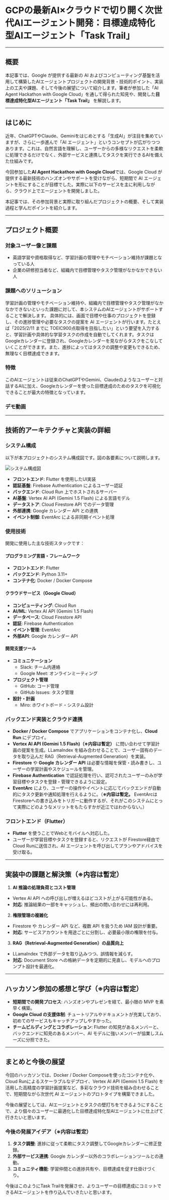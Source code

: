 # GCPの最新AI×クラウドで切り開く次世代AIエージェント開発：目標達成特化型AIエージェント「Task Trail」

---

## 概要

本記事では、Google が提供する最新の AI およびコンピューティング基盤を活用して構築したAIエージェントプロジェクトの開発背景・技術的ポイント、実装上の工夫や課題、そして今後の展望について紹介します。筆者が参加した「AI Agent Hackathon with Google Cloud」を通して得られた知見や、開発した**目標達成特化型AIエージェント「Task Trail」** を解説します。

---

## はじめに

近年、ChatGPTやClaude、Geminiをはじめとする「生成AI」が注目を集めていますが、さらに一歩進んで「AI エージェント」というコンセプトが広がりつつあります。これは、自然言語を理解し、ユーザーからの多様なリクエストを柔軟に処理できるだけでなく、外部サービスと連携してタスクを実行できるAIを備えた仕組みです。

今回参加した**AI Agent Hackathon with Google Cloud**では、Google Cloud が提供する最新技術のハンズオンやサポートを受けながら、短期間で AI エージェントを形にすることが目標でした。実際に以下のサービスを主に利用しながら、クラウド上でエージェントを開発しました。

本記事では、その参加背景と実際に取り組んだプロジェクトの概要、そして実装過程と学んだポイントを紹介します。

---

## プロジェクト概要

### 対象ユーザー像と課題

- 英語学習や資格取得など、学習計画の管理やモチベーション維持が課題となっている人
- 企業の研修担当者など、組織内で目標管理やタスク管理がなかなかできない人

### 課題へのソリューション

学習計画の管理やモチベーション維持や、組織内で目標管理やタスク管理がなかなかできないといった課題に対して、本システムのAIエージェントがサポートすることで解決します。
具体的には、画面で目標や仕事のプロジェクトを登録し、その進捗管理や必要なタスクの提案を AI エージェントが行います。たとえば「2025/2/11 までに TOEIC900点取得を目指したい」という要望を入力すると、学習計画や具体的な学習タスクの作成を自動でしてくれます。タスクはGoogleカレンダーに登録され、Googleカレンダーを見ながらタスクをこなしていくことができます。また、進捗によってはタスクの調整や変更もできるため、無理なく目標達成できます。


### 特徴

このAIエージェントは従来のChatGPTやGemini、Claudeのようなユーザーと対話するAIに加え、Googleカレンダーを使った目標達成のためのタスクを可視化できることが最大の特徴となっています。

### デモ動画


---

## 技術的アーキテクチャと実装の詳細

### システム構成

以下が本プロジェクトのシステム構成図です。図の各要素について説明します。

![システム構成図](./images/system_configuration_chart.png)

- **フロントエンド**: Flutter を使用したUI実装
- **認証基盤**: Firebase Authentication によるユーザー認証
- **バックエンド**: Cloud Run 上でホストされるサーバー
- **AI基盤**: Vertex AI API (Gemini 1.5 Flash) による言語モデル
- **データストア**: Cloud Firestore API でのデータ管理
- **外部連携**: Google カレンダー API との連携
- **イベント制御**: EventArc による非同期イベント処理

### 使用技術

開発に使用した主な技術スタックです：

#### プログラミング言語・フレームワーク
- **フロントエンド**: Flutter
- **バックエンド**: Python 3.11+
- **コンテナ化**: Docker / Docker Compose

#### クラウドサービス（Google Cloud）
- **コンピューティング**: Cloud Run
- **AI/ML**: Vertex AI API (Gemini 1.5 Flash)
- **データベース**: Cloud Firestore API
- **認証**: Firebase Authentication
- **イベント管理**: EventArc
- **外部API**: Google カレンダー API

#### 開発支援ツール
- **コミュニケーション**
  - Slack: チーム内連絡
  - Google Meet: オンラインミーティング
- **プロジェクト管理**
  - GitHub: コード管理
  - GitHub Issues: タスク管理
- **設計・計画**
  - Miro: ホワイトボード・システム設計

### バックエンド実装とクラウド連携

- **Docker / Docker Compose** でアプリケーションをコンテナ化し、**Cloud Run** にデプロイ。
- **Vertex AI API (Gemini 1.5 Flash)（※内容は暫定）** に問い合わせて学習計画の提案を生成。LLamaIndex を組み合わせることで、ユーザー固有のデータを取り込んだ RAG（Retrieval-Augmented Generation）を実装。
- **Firestore** や **Google カレンダー API** は必要な情報を保管・読み書きし、ユーザーの学習計画やスケジュールを管理。
- **Firebase Authentication** で認証処理を行い、認可されたユーザーのみが学習目標やタスクを登録・管理できるように設定。
- **EventArc** により、ユーザーの操作やイベントに応じてバックエンドが自動的にタスク更新や通知処理を行えるように。（**※内容は暫定。** EventArcはFirestoreへの書き込みをトリガーに動作するが、それがこのシステムにとって実際にどのようなメリットをもたらすかが近江ではわからない。）

### フロントエンド（Flutter）

- **Flutter** を使うことでWebとモバイルへ対応した。
- ユーザーが学習目標やタスクを登録すると、リクエストが Firestore経由でCloud Runに送信され、AI エージェントを呼び出してプランやアドバイスを受け取る。

---

## 実装中の課題と解決策（※内容は暫定）

1. **AI 推論の処理負荷とコスト管理**

- Vertex AI API への呼び出しが増えるほどコストが上がる可能性がある。
- **対応**: 推論結果の一部をキャッシュし、頻出の問い合わせには再利用。

2. **権限管理の複雑化**

- Firestore や カレンダー API など、複数 API を扱うため IAM 設計が重要。
- **対応**: サービスアカウントを用途ごとに分割し、必要最小限の権限を付与。

3. **RAG（Retrieval-Augmented Generation）の品質向上**

- LLamaIndex で外部データを取り込みつつ、誤情報を減らす。
- **対応**: Document Store への格納データを定期的に見直し、モデルへのプロンプト設計を最適化。

---

## ハッカソン参加の感想と学び（※内容は暫定）

- **短期間での開発プロセス**: ハンズオンやプレゼンを経て、最小限の MVP を素早く構築。
- **Google Cloud の支援体制**: チュートリアルやドキュメントが充実しており、初めてのサービスもキャッチアップしやすかった。
- **チームビルディングとコラボレーション**: Flutter の知見があるメンバーと、バックエンドに知見のあるメンバー、AI モデルに強いメンバーが協業しスムーズに分担できた。

---

## まとめと今後の展望

今回のハッカソンでは、Docker / Docker Composeを使ったコンテナ化や、Cloud Runによるスケーラブルなデプロイ、Vertex AI API (Gemini 1.5 Flash) を活用した高精度の学習計画提案など、多彩なクラウド技術を組み合わせることで、短期間ながら次世代 AI エージェントのプロトタイプを構築できました。

今後の展望としては、AIエージェントとタスクの壁打ちをできるようにすることで、より個々のユーザーに最適化した目標達成特化型AIエージェントに仕上げて行きたいと思います。

### 今後の発展アイデア（※内容は暫定）

1. **タスク調整**: 進捗に従って柔軟にタスク調整してGoogleカレンダーに修正登録。
2. **外部サービス連携**: Google カレンダー以外のコラボレーションツールとの連動。
3. **コミュニティ機能**: 学習仲間との進捗共有や、目標達成を促す仕掛けづくり。

今後はこのようにTask Trailを発展させ、よりユーザーの目標達成にコミットできるAIエージェントを作り込んでいきたいと思います。
